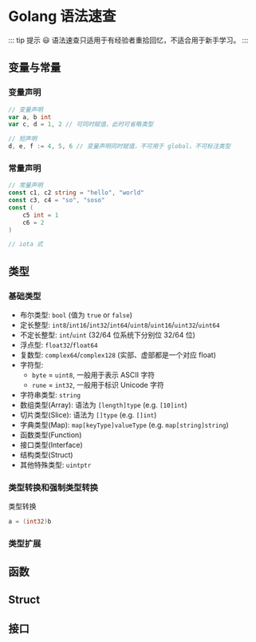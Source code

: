 # Golang 语法速查

::: tip 提示 😃
语法速查只适用于有经验者重拾回忆，不适合用于新手学习。
:::

## 变量与常量

### 变量声明

```go
// 变量声明
var a, b int
var c, d = 1, 2 // 可同时赋值，此时可省略类型

// 短声明
d, e, f := 4, 5, 6 // 变量声明同时赋值，不可用于 global，不可标注类型
```

### 常量声明

```go
// 常量声明
const c1, c2 string = "hello", "world"
const c3, c4 = "so", "soso"
const (
    c5 int = 1
    c6 = 2
)

// iota 式
```

## 类型

### 基础类型

- 布尔类型: `bool` (值为 `true` or `false`)
- 定长整型: `int8`/`int16`/`int32`/`int64`/`uint8`/`uint16`/`uint32`/`uint64`
- 不定长整型: `int`/`uint` (32/64 位系统下分别位 32/64 位)
- 浮点型: `float32`/`float64`
- 复数型: `complex64`/`complex128` (实部、虚部都是一个对应 float)
- 字符型:
  - `byte` = `uint8`, 一般用于表示 ASCII 字符
  - `rune` = `int32`, 一般用于标识 Unicode 字符
- 字符串类型: `string`
- 数组类型(Array): 语法为 `[length]type` (e.g. `[10]int`)
- 切片类型(Slice): 语法为 `[]type` (e.g. `[]int`)
- 字典类型(Map): `map[keyType]valueType` (e.g. `map[string]string`)
- 函数类型(Function)
- 接口类型(Interface)
- 结构类型(Struct)
- 其他特殊类型: `uintptr`

### 类型转换和强制类型转换

类型转换

```go
a = (int32)b
```

### 类型扩展

## 函数

## Struct

## 接口
